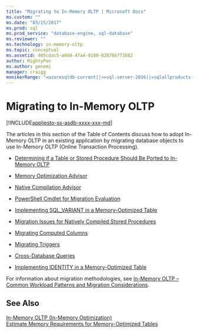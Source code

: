 ```yaml
---
title: "Migrating to In-Memory OLTP | Microsoft Docs"
ms.custom: ""
ms.date: "03/15/2017"
ms.prod: sql
ms.prod_service: "database-engine, sql-database"
ms.reviewer: ""
ms.technology: in-memory-oltp
ms.topic: conceptual
ms.assetid: 405cdac5-a0d4-47a4-9180-82876b773b82
author: MightyPen
ms.author: genemi
manager: craigg
monikerRange: "=azuresqldb-current||>=sql-server-2016||=sqlallproducts-allversions||>=sql-server-linux-2017||=azuresqldb-mi-current"
---
```

# Migrating to In-Memory OLTP
[!INCLUDE[appliesto-ss-asdb-xxxx-xxx-md](../../includes/appliesto-ss-asdb-xxxx-xxx-md.md)]

  The articles in this section of the Table of Contents discuss how to adopt In-Memory OLTP in an existing application by migrating database objects to use In-Memory OLTP (Online Transaction Processing).  
  
-   [Determining if a Table or Stored Procedure Should Be Ported to In-Memory OLTP](../../relational-databases/in-memory-oltp/determining-if-a-table-or-stored-procedure-should-be-ported-to-in-memory-oltp.md) 
  
-   [Memory Optimization Advisor](../../relational-databases/in-memory-oltp/memory-optimization-advisor.md)  
  
-   [Native Compilation Advisor](../../relational-databases/in-memory-oltp/native-compilation-advisor.md)  
  
-   [PowerShell Cmdlet for Migration Evaluation](../../relational-databases/in-memory-oltp/powershell-cmdlet-for-migration-evaluation.md)  
  
-   [Implementing SQL_VARIANT in a Memory-Optimized Table](../../relational-databases/in-memory-oltp/implementing-sql-variant-in-a-memory-optimized-table.md)  
  
-   [Migration Issues for Natively Compiled Stored Procedures](../../relational-databases/in-memory-oltp/migration-issues-for-natively-compiled-stored-procedures.md)  
  
-   [Migrating Computed Columns](../../relational-databases/in-memory-oltp/migrating-computed-columns.md)  
  
-   [Migrating Triggers](../../relational-databases/in-memory-oltp/migrating-triggers.md)  
  
-   [Cross-Database Queries](../../relational-databases/in-memory-oltp/cross-database-queries.md)  
  
-   [Implementing IDENTITY in a Memory-Optimized Table](../../relational-databases/in-memory-oltp/implementing-identity-in-a-memory-optimized-table.md)  
  
 For information about migration methodologies, see [In-Memory OLTP – Common Workload Patterns and Migration Considerations](http://msdn.microsoft.com/library/dn673538.aspx).  
  
## See Also  
 [In-Memory OLTP &#40;In-Memory Optimization&#41;](../../relational-databases/in-memory-oltp/in-memory-oltp-in-memory-optimization.md)   
 [Estimate Memory Requirements for Memory-Optimized Tables](../../relational-databases/in-memory-oltp/estimate-memory-requirements-for-memory-optimized-tables.md)  
  
  
